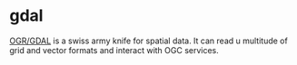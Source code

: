 # gdal

[OGR/GDAL](https://gdal.org) is a swiss army knife for spatial data. It can read u multitude of grid and vector formats and interact with OGC services. 
